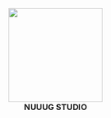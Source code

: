 
<h3 align="center">
  <br>
  <img src="https://cdn.discordapp.com/attachments/977833723368185886/1022054673026383922/162_20220921170016.png" alt="" width="190" height="auto">
  <br><b>NUUUG STUDIO</b><br><br>
</h3>
